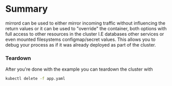 # Summary
mirrord can be used to either mirror incoming traffic without influencing the return values or it can be used to "override" the container, both options with full access to other resources in the cluster I.E databases other services or even mounted filesystems configmap/secret values.
This allows you to debug your process as if it was already deployed as part of the cluster.

### Teardown
After you're done with the example you can teardown the cluster with

```bash
kubectl delete -f app.yaml
```

